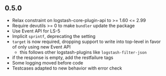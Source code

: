 ## 0.5.0
  - Relax constraint on logstash-core-plugin-api to >= 1.60 <= 2.99
  - Require devutils >= 0 to make `bundler` update the package
  - Use Event API for LS-5
  - Implicit `sprintf`, deprecating the setting
  - `target` is now required, dropping support to write into top-level in favor of only using new Event API
    - this follows other logstash-plugins like `logstash-filter-json`
  - if the response is empty, add the restfailure tags
  - Some logging moved before code
  - Testcases adapted to new behavior with error check
